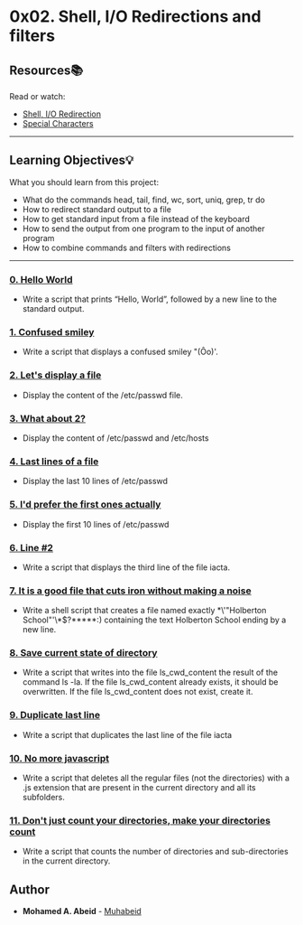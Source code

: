 # 0x02. Shell, I/O Redirections and filters

## Resources:books:
Read or watch:
* [Shell, I/O Redirection](https://intranet.hbtn.io/rltoken/Kwe7oA6N7iWf8kfnteJLrA)
* [Special Characters](https://intranet.hbtn.io/rltoken/6G_Cu3hczr_SdaSzlunjZg)

---
## Learning Objectives:bulb:
What you should learn from this project:

* What do the commands head, tail, find, wc, sort, uniq, grep, tr do
* How to redirect standard output to a file
* How to get standard input from a file instead of the keyboard
* How to send the output from one program to the input of another program
* How to combine commands and filters with redirections

---

### [0. Hello World](./0-hello_world)
* Write a script that prints “Hello, World”, followed by a new line to the standard output.


### [1. Confused smiley](./1-confused_smiley )
* Write a script that displays a confused smiley "(Ôo)'.


### [2. Let's display a file](./2-hellofile)
* Display the content of the /etc/passwd file.


### [3. What about 2?](./3-twofiles)
* Display the content of /etc/passwd and /etc/hosts


### [4. Last lines of a file](./4-lastlines)
* Display the last 10 lines of /etc/passwd


### [5. I'd prefer the first ones actually](./5-firstlines)
* Display the first 10 lines of /etc/passwd


### [6. Line #2](./6-third_line)
* Write a script that displays the third line of the file iacta.


### [7. It is a good file that cuts iron without making a noise](./7-file)
* Write a shell script that creates a file named exactly \*\\'"Holberton School"\'\\*$\?\*\*\*\*\*:) containing the text Holberton School  ending by a new line.


### [8. Save current state of directory](./8-cwd_state )
* Write a script that writes into the file ls_cwd_content the result of the command ls -la. If the file ls_cwd_content already exists, it should be overwritten. If the file ls_cwd_content does not exist, create it.


### [9. Duplicate last line](./9-duplicate_last_line )
* Write a script that duplicates the last line of the file iacta


### [10. No more javascript](./10-no_more_js )
* Write a script that deletes all the regular files (not the directories) with a .js extension that are present in the current directory and all its subfolders.


### [11. Don't just count your directories, make your directories count](./11-directories)
* Write a script that counts the number of directories and sub-directories in the current directory.


## Author
* **Mohamed A. Abeid** - [Muhabeid](https://github.com/muhabeid)